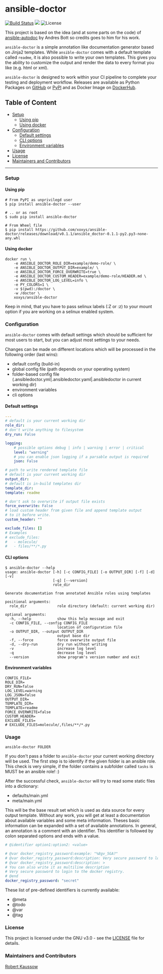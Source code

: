 # ansible-doctor

[![Build Status](https://cloud.drone.io/api/badges/xoxys/ansible-doctor/status.svg)](https://cloud.drone.io/xoxys/ansible-doctor)
[![](https://images.microbadger.com/badges/image/xoxys/ansible-doctor.svg)](https://microbadger.com/images/xoxys/ansible-doctor "Get your own image badge on microbadger.com")
![License](https://img.shields.io/github/license/xoxys/ansible-doctor)

This project is based on the idea (and at some parts on the code) of [ansible-autodoc](https://github.com/AndresBott/ansible-autodoc) by Andres Bott so credits goes to him for his work.

`ansible-doctor` is a simple annotation like documentation generator based on Jinja2 templates. While `ansible-doctor` comes with a default template called `readme`, it is also possible to write your own templates. This gives you the ability to customize the output and render the data to every format you like (e.g. html or xml).

`ansible-doctor` is designed to work within your CI pipeline to complete your testing and deployment workflow. Releases are available as Python Packages on [GitHub](https://github.com/xoxys/ansible-doctor/releases) or [PyPI](https://pypi.org/project/ansible-doctor/) and as Docker Image on [DockerHub](https://hub.docker.com/r/xoxys/ansible-doctor).

## Table of Content

* [Setup](#Setup)
  * [Using pip](#Using-pip)
  * [Using docker](#Using-docker)
* [Configuration](#Configuration)
  * [Default settings](#Default-settings)
  * [CLI options](#CLI-options)
  * [Environment variables](#Environment-variables)
* [Usage](#Usage)
* [License](#License)
* [Maintainers and Contributors](#Maintainers-and-Contributors)

---

### Setup

#### Using pip

```Shell
# From PyPI as unprivilegd user
$ pip install ansible-doctor --user

# .. or as root
$ sudo pip install ansible-doctor

# From Wheel file
$ pip install https://github.com/xoxys/ansible-doctor/releases/download/v0.1.1/ansible_doctor-0.1.1-py2.py3-none-any.whl
```

#### Using docker

```Shell
docker run \
    -e ANSIBLE_DOCTOR_ROLE_DIR=example/demo-role/ \
    -e ANSIBLE_DOCTOR_OUTPUT_DIR=example/ \
    -e ANSIBLE_DOCTOR_FORCE_OVERWRITE=true \
    -e ANSIBLE_DOCTOR_CUSTOM_HEADER=example/demo-role/HEADER.md \
    -e ANSIBLE_DOCTOR_LOG_LEVEL=info \
    -e PY_COLORS=1 \
    -v $(pwd):/doctor \
    -w /doctor \
    xoxys/ansible-doctor
```

Keep in mind, that you have to pass selinux labels (:Z or :z) to your mount option if you are working on a selinux enabled system.

### Configuration

`ansible-doctor` comes with default settings which should be sufficient for most users to start, but you can adjust most settings to your needs.

Changes can be made on different locations which will be processed in the following order (last wins):

* default config (build-in)
* global config file (path depends on your operating system)
* folder-based config file (.ansibledoctor.yml|.ansibledoctor.yaml|.ansibledoctor in current working dir)
* environment variables
* cli options

#### Default settings

```YAML
---
# default is your current working dir
role_dir:
# don't write anything to filesystem
dry_run: False

logging:
    # possible options debug | info | warning | error | critical
    level: "warning"
    # you can enable json logging if a parsable output is required
    json: False

# path to write rendered template file
# default is your current working dir
output_dir:
# default is in-build templates dir
template_dir:
template: readme

# don't ask to overwrite if output file exists
force_overwrite: False
# load custom header from given file and append template output
# to it before write.
custom_header: ""

exclude_files: []
# Examples
# exclude_files:
#   - molecule/
#   - files/**/*.py
```

#### CLI options

```Shell
$ ansible-doctor --help
usage: ansible-doctor [-h] [-c CONFIG_FILE] [-o OUTPUT_DIR] [-f] [-d] [-v]
                      [-q] [--version]
                      role_dir

Generate documentation from annotated Ansible roles using templates

positional arguments:
  role_dir              role directory (default: current working dir)

optional arguments:
  -h, --help            show this help message and exit
  -c CONFIG_FILE, --config CONFIG_FILE
                        location of configuration file
  -o OUTPUT_DIR, --output OUTPUT_DIR
                        output base dir
  -f, --force           force overwrite output file
  -d, --dry-run         dry run without writing
  -v                    increase log level
  -q                    decrease log level
  --version             show program's version number and exit
```

#### Environment variables

```Shell
CONFIG_FILE=
ROLE_DIR=
DRY_RUN=false
LOG_LEVEL=warning
LOG_JSON=false
OUTPUT_DIR=
TEMPLATE_DIR=
TEMPLATE=readme
FORCE_OVERWRITE=false
CUSTOM_HEADER=
EXCLUDE_FILES=
# EXCLUDE_FILES=molecule/,files/**/*.py
```

### Usage

```Shell
ansible-doctor FOLDER
```

If you don't pass a folder to `ansible-doctor` your current working directory will be used. The first step is to identify if the given folder is an ansible role. This check is very simple, if the folder contains a subfolder called `tasks` is MUST be an ansible role! :)

After the successful check, `ansible-doctor` will try to read some static files into a dictionary:

* defaults/main.yml
* meta/main.yml

This will be the base result set which is used as data source for every output template. Without any work, you will get at least a documentation about available variables and some meta information. Theses basic information can be expanded with a set of available annotations. In general, an annotation is a comment with an identifier. This identifier is followed by colon separated options and ends with a value.

```Yaml
# @identifier option1:option2: <value>

# @var docker_registry_password:example: "%8gv_5GA?"
# @var docker_registry_password:description: Very secure password to login to the docker registry
# @var docker_registry_password:description: >
# You can also write it as multiline description
# Very secure password to login to the docker registry.
# @end
docker_registry_password: "secret"
```

These list of pre-defined identifiers is currently available:

* @meta
* @todo
* @var
* @tag

### License

This project is licensed under the GNU v3.0 - see the [LICENSE](https://github.com/xoxys/ansible-doctor/blob/master/LICENSE) file for details.

### Maintainers and Contributors

[Robert Kaussow](https://github.com/xoxys)
